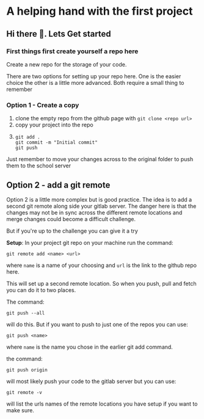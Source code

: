 # A helping hand with the first project

## Hi there 👋. Lets Get started

### First things first create yourself a repo here

Create a new repo for the storage of your code.

There are two options for setting up your repo here. One is the easier choice the other is a little more advanced. Both require a small thing to remember

### Option 1 - Create a copy

1. clone the empty repo from the github page with `git clone <repo url>`
2. copy your project into the repo
4. ```
   git add .
   git commit -m "Initial commit"
   git push
   ```

Just remember to move your changes across to the original folder to push them to the school server

## Option 2 - add a git remote

Option 2 is a little more complex but is good practice. The idea is to add a second git remote along side your gitlab server.
The danger here is that the changes may not be in sync across the different remote locations and merge changes could become a difficult challenge.

But if you're up to the challenge you can give it a try

**Setup**:
In your project git repo on your machine run the command:
  ```
git remote add <name> <url>
```
where `name` is a name of your choosing and `url` is the link to the github repo here.


This will set up a second remote location. So when you push, pull and fetch you can do it to two places.

The command:
```
git push --all
```
will do this. But if you want to push to just one of the repos you can use:
```
git push <name> 
```
where `name` is the name you chose in the earlier git add command.

the command:
```
git push origin
```
will most likely push your code to the gitlab server but you can use:
```
git remote -v 
```
will list the urls names of the remote locations you have setup if you want to make sure.

